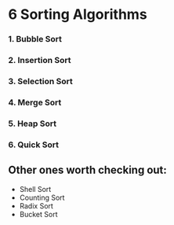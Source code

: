 # 6 Sorting Algorithms

### 1. Bubble Sort

### 2. Insertion Sort

### 3. Selection Sort

### 4. Merge Sort

### 5. Heap Sort

### 6. Quick Sort


## Other ones worth checking out:

- Shell Sort
- Counting Sort
- Radix Sort
- Bucket Sort